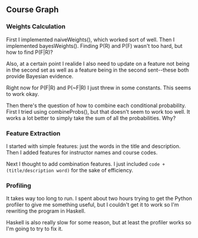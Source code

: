 ## Course Graph

### Weights Calculation

First I implemented naiveWeights(), which worked sort of well. Then I implemented bayesWeights(). Finding P(R) and P(F) wasn't too hard, but how to find P(F|R)?

Also, at a certain point I realide I also need to update on a feature not being in the second set as well as a feature being in the second sent--these both provide Bayesian evidence.

Right now for P(F|R) and P(~F|R) I just threw in some constants. This seems to work okay.

Then there's the question of how to combine each conditional probability. First I tried using combineProbs(), but that doesn't seem to work too well. It works a lot better to simply take the sum of all the probabilities. Why?

### Feature Extraction

I started with simple features: just the words in the title and description. Then I added features for instructor names and course codes.

Next I thought to add combination features. I just included `code + (title/description word)` for the sake of efficiency.

### Profiling

It takes way too long to run. I spent about two hours trying to get the Python profiler to give me something useful, but I couldn't get it to work so I'm rewriting the program in Haskell.

Haskell is also really slow for some reason, but at least the profiler works so I'm going to try to fix it.
